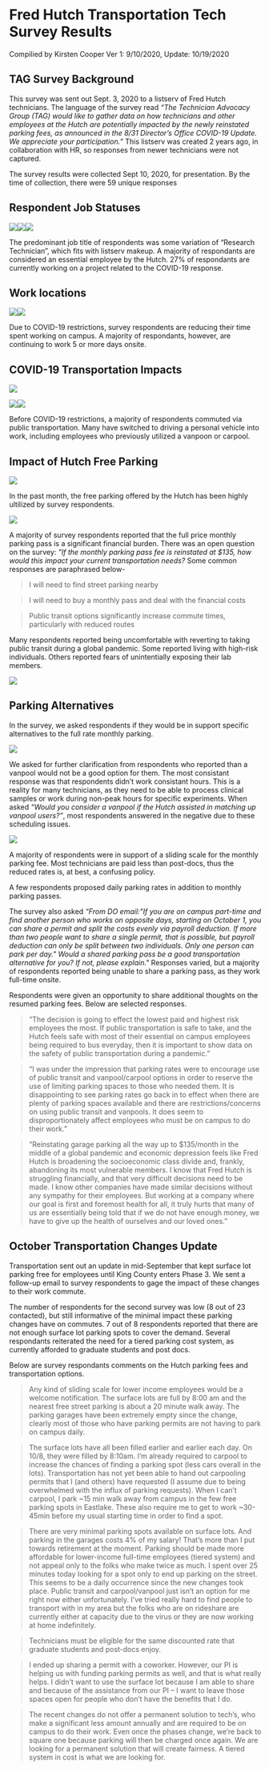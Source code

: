 Fred Hutch Transportation Tech Survey Results
================
Compilied by Kirsten Cooper
Ver 1: 9/10/2020, Update: 10/19/2020

## TAG Survey Background

This survey was sent out Sept. 3, 2020 to a listserv of Fred Hutch
technicians. The language of the survey read *“The Technician Advocacy
Group (TAG) would like to gather data on how technicians and other
employees at the Hutch are potentially impacted by the newly reinstated
parking fees, as announced in the 8/31 Director’s Office COVID-19
Update. We appreciate your participation.”* This listserv was created 2
years ago, in collaboration with HR, so responses from newer technicians
were not captured.

The survey results were collected Sept 10, 2020, for presentation. By
the time of collection, there were 59 unique
responses

## Respondent Job Statuses

![](knit.test1_files/figure-gfm/job%20title%20and%20identity-1.png)<!-- -->![](knit.test1_files/figure-gfm/job%20title%20and%20identity-2.png)<!-- -->![](knit.test1_files/figure-gfm/job%20title%20and%20identity-3.png)<!-- -->

The predominant job title of respondents was some variation of “Research
Technician”, which fits with listserv makeup. A majority of respondants
are considered an essential employee by the Hutch. 27% of respondants
are currently working on a project related to the COVID-19
response.

## Work locations

![](knit.test1_files/figure-gfm/time%20on%20campus-1.png)<!-- -->![](knit.test1_files/figure-gfm/time%20on%20campus-2.png)<!-- -->

Due to COVID-19 restrictions, survey respondents are reducing their time
spent working on campus. A majority of respondants, however, are
continuing to work 5 or more days
onsite.

## COVID-19 Transportation Impacts

![](knit.test1_files/figure-gfm/commute%20time-1.png)<!-- -->

![](knit.test1_files/figure-gfm/tmode%20and%20travel-1.png)<!-- -->![](knit.test1_files/figure-gfm/tmode%20and%20travel-2.png)<!-- -->

Before COVID-19 restrictions, a majority of respondents commuted via
public transportation. Many have switched to driving a personal vehicle
into work, including employees who previously utilized a vanpoon or
carpool.

## Impact of Hutch Free Parking

![](knit.test1_files/figure-gfm/free%20parking-1.png)<!-- -->

In the past month, the free parking offered by the Hutch has been highly
ultilized by survey respondents.

![](knit.test1_files/figure-gfm/parking%20burden-1.png)<!-- -->

A majority of survey respondents reported that the full price monthly
parking pass is a significant financial burden. There was an open
question on the survey: *"If the monthly parking pass fee is reinstated
at $135, how would this impact your current transportation needs?* Some
common responses are paraphrased below-

> I will need to find street parking nearby

> I will need to buy a monthly pass and deal with the financial costs

> Public transit options significantly increase commute times,
> particularly with reduced routes

Many respondents reported being uncomfortable with reverting to taking
public transit during a global pandemic. Some reported living with
high-risk individuals. Others reported fears of unintentially exposing
their lab members.

![](knit.test1_files/figure-gfm/public%20transit-1.png)<!-- -->

## Parking Alternatives

In the survey, we asked respondents if they would be in support specific
alternatives to the full rate monthly parking.

![](knit.test1_files/figure-gfm/vanpool-1.png)<!-- -->

We asked for further clarification from respondents who reported than a
vanpool would not be a good option for them. The most consistant
response was that respondents didn’t work consistant hours. This is a
reality for many technicians, as they need to be able to process
clinical samples or work during non-peak hours for specific experiments.
When asked *“Would you consider a vanpool if the Hutch assisted in
matching up vanpool users?”*, most respondents answered in the negative
due to these scheduling issues.

![](knit.test1_files/figure-gfm/sliding%20scale-1.png)<!-- -->

A majority of respondents were in support of a sliding scale for the
monthly parking fee. Most technicians are paid less than post-docs, thus
the reduced rates is, at best, a confusing policy.

A few respondents proposed daily parking rates in addition to monthly
parking passes.

The survey also asked *“From DO email:”If you are on campus part-time
and find another person who works on opposite days, starting on October
1, you can share a permit and split the costs evenly via payroll
deduction. If more than two people want to share a single permit, that
is possible, but payroll deduction can only be split between two
individuals. Only one person can park per day." Would a shared parking
pass be a good transportation alternative for you? If not, please
explain."* Responses varied, but a majority of respondents reported
being unable to share a parking pass, as they work full-time onsite.

Respondents were given an opportunity to share additional thoughts on
the resumed parking fees. Below are selected responses.

> “The decision is going to effect the lowest paid and highest risk
> employees the most. If public transportation is safe to take, and the
> Hutch feels safe with most of their essential on campus employees
> being required to bus everyday, then it is important to show data on
> the safety of public transportation during a pandemic.”

> “I was under the impression that parking rates were to encourage use
> of public transit and vanpool/carpool options in order to reserve the
> use of limiting parking spaces to those who needed them. It is
> disappointing to see parking rates go back in to effect when there are
> plenty of parking spaces available and there are restrictions/concerns
> on using public transit and vanpools. It does seem to
> disproportionately affect employees who must be on campus to do their
> work.”

> “Reinstating garage parking all the way up to $135/month in the middle
> of a global pandemic and economic depression feels like Fred Hutch is
> broadening the socioeconomic class divide and, frankly, abandoning its
> most vulnerable members. I know that Fred Hutch is struggling
> financially, and that very difficult decisions need to be made. I know
> other companies have made similar decisions without any sympathy for
> their employees. But working at a company where our goal is first and
> foremost health for all, it truly hurts that many of us are
> essentially being told that if we do not have enough money, we have to
> give up the health of ourselves and our loved ones.”

## October Transportation Changes Update

Transportation sent out an update in mid-September that kept surface lot
parking free for employees until King County enters Phase 3. We sent a
follow-up email to survey respondents to gage the impact of these
changes to their work commute.

The number of respondents for the second survey was low (8 out of 23
contacted), but still informative of the minimal impact these parking
changes have on commutes. 7 out of 8 respondents reported that there are
not enough surface lot parking spots to cover the demand. Several
respondants reiterated the need for a tiered parking cost system, as
currently afforded to graduate students and post docs.

Below are survey respondants comments on the Hutch parking fees and
transportation options.

> Any kind of sliding scale for lower income employees would be a
> welcome notification. The surface lots are full by 8:00 am and the
> nearest free street parking is about a 20 minute walk away. The
> parking garages have been extremely empty since the change, clearly
> most of those who have parking permits are not having to park on
> campus daily.

> The surface lots have all been filled earlier and earlier each day. On
> 10/8, they were filled by 8:10am. I’m already required to carpool to
> increase the chances of finding a parking spot (less cars overall in
> the lots). Transportation has not yet been able to hand out carpooling
> permits that I (and others) have requested (I assume due to being
> overwhelmed with the influx of parking requests). When I can’t
> carpool, I park ~15 min walk away from campus in the few free parking
> spots in Eastlake. These also require me to get to work ~30-45min
> before my usual starting time in order to find a spot.

> There are very minimal parking spots available on surface lots. And
> parking in the garages costs 4% of my salary\! That’s more than I put
> towards retirement at the moment. Parking should be made more
> affordable for lower-income full-time employees (tiered system) and
> not appeal only to the folks who make twice as much. I spent over 25
> minutes today looking for a spot only to end up parking on the street.
> This seems to be a daily occurrence since the new changes took place.
> Public transit and carpool/vanpool just isn’t an option for me right
> now either unfortunately. I’ve tried really hard to find people to
> transport with in my area but the folks who are on rideshare are
> currently either at capacity due to the virus or they are now working
> at home indefinitely.

> Technicians must be eligible for the same discounted rate that
> graduate students and post-docs enjoy.

> I ended up sharing a permit with a coworker. However, our PI is
> helping us with funding parking permits as well, and that is what
> really helps. I didn’t want to use the surface lot because I am able
> to share and because of the assistance from our PI – I want to leave
> those spaces open for people who don’t have the benefits that I do.

> The recent changes do not offer a permanent solution to tech’s, who
> make a significant less amount annually and are required to be on
> campus to do their work. Even once the phases change, we’re back to
> square one because parking will then be charged once again. We are
> looking for a permanent solution that will create fairness. A tiered
> system in cost is what we are looking for.
